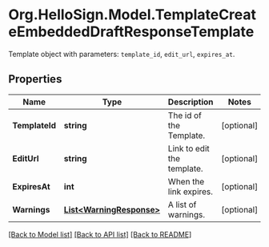 # Org.HelloSign.Model.TemplateCreateEmbeddedDraftResponseTemplate
Template object with parameters: `template_id`, `edit_url`, `expires_at`.

## Properties

Name | Type | Description | Notes
------------ | ------------- | ------------- | -------------
**TemplateId** | **string** |  The id of the Template.  | [optional] 
**EditUrl** | **string** |  Link to edit the template.  | [optional] 
**ExpiresAt** | **int** |  When the link expires.  | [optional] 
**Warnings** | [**List&lt;WarningResponse&gt;**](WarningResponse.md) |  A list of warnings.  | [optional] 

[[Back to Model list]](../README.md#documentation-for-models) [[Back to API list]](../README.md#documentation-for-api-endpoints) [[Back to README]](../README.md)

